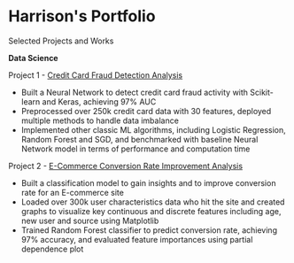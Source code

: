 # Harrison's Portfolio
Selected Projects and Works

<b>**Data Science**</b>

Project 1 - [Credit Card Fraud Detection Analysis](https://github.com/HarrisonJYU/DS_project/blob/working/credit_card_fraud_detection/credit_card_fraud_detection.ipynb)
- Built a Neural Network to detect credit card fraud activity with Scikit-learn and Keras, achieving 97% AUC 
- Preprocessed over 250k credit card data with 30 features, deployed multiple methods to handle data imbalance 
- Implemented other classic ML algorithms, including Logistic Regression, Random Forest and SGD, and benchmarked with baseline Neural Network model in terms of performance and computation time

Project 2 - [E-Commerce Conversion Rate Improvement Analysis](https://github.com/HarrisonJYU/DS_project/tree/main/improve_conversion)
- Built a classification model to gain insights and to improve conversion rate for an E-commerce site 
- Loaded over 300k user characteristics data who hit the site and created graphs to visualize key continuous and discrete features including age, new user and source using Matplotlib
- Trained Random Forest classifier to predict conversion rate, achieving 97% accuracy, and evaluated feature importances using partial dependence plot
